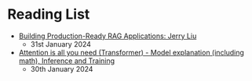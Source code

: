 # Reading List

-   [Building Production-Ready RAG Applications: Jerry Liu](https://www.youtube.com/watch?v=TRjq7t2Ms5I)
    -   31st January 2024
-   [Attention is all you need (Transformer) - Model explanation (including math), Inference and Training](https://www.youtube.com/watch?v=bCz4OMemCcA&t=51s)
    -   30th January 2024
